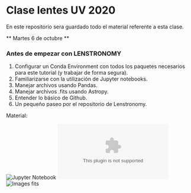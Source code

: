 # Clase lentes UV 2020

En este repositorio sera guardado todo el material referente a esta clase. 

** Martes 6 de octubre **

### Antes de empezar con LENSTRONOMY

1. Configurar un Conda Environment con todos los paquetes necesarios para este tutorial (y trabajar de forma segura).
2. Familiarizarse con la utilización de Jupyter notebooks.
3. Manejar archivos usando Pandas.
4. Manejar archivos .fits usando Astropy.
5. Entender lo básico de Github.
6. Un pequeño paseo por el repositorio de Lenstronomy.

Material:

![Jupyter Notebook ](/Clase1/Clase1.ipynb)
![Castle catalog ](/Clase1/castle1.csv)
![Images fits](/fits_lentes_F160W/)